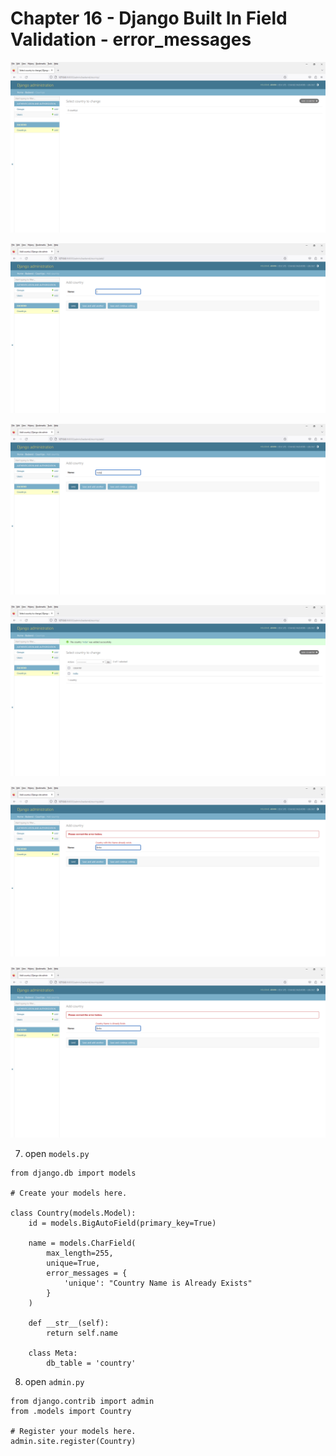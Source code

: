 # Chapter 16 - Django Built In Field Validation - error_messages
 
![Image](1.PNG)

![Image](2.PNG)

![Image](3.PNG)

![Image](4.PNG)

![Image](5.PNG)

![Image](6.PNG)

7. open `models.py`

```
from django.db import models

# Create your models here.

class Country(models.Model):
    id = models.BigAutoField(primary_key=True)

    name = models.CharField(
        max_length=255,
        unique=True,
        error_messages = {
            'unique': "Country Name is Already Exists"
        }
    )

    def __str__(self):
        return self.name

    class Meta:
        db_table = 'country'
```

8. open `admin.py`

```
from django.contrib import admin
from .models import Country

# Register your models here.
admin.site.register(Country)
```